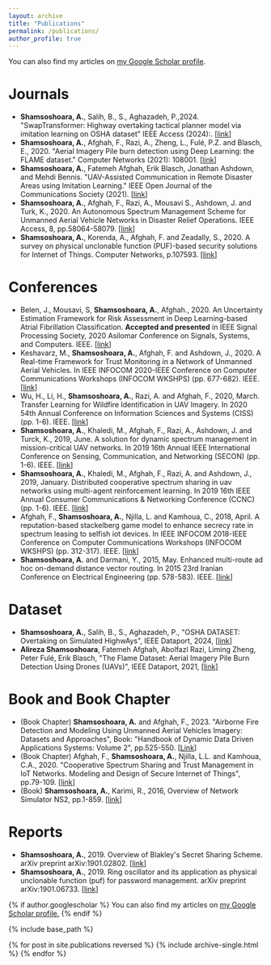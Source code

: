 ```yaml
---
layout: archive
title: "Publications"
permalink: /publications/
author_profile: true
---
```


You can also find my articles on [my Google Scholar profile](https://scholar.google.com/citations?user=1IDrN5QAAAAJ&hl=en&oi=ao).

Journals
==========
* **Shamsoshoara, A.**, Salih, B., S., Aghazadeh, P.,2024. "SwapTransformer: Highway overtaking tactical planner model via imitation learning on OSHA dataset" IEEE Access (2024):. [[link](https://ieeexplore.ieee.org/stamp/stamp.jsp?arnumber=10540008)]
* **Shamsoshoara, A.**, Afghah, F., Razi, A., Zheng, L., Fulé, P.Z. and Blasch, E., 2020. "Aerial Imagery Pile burn detection using Deep Learning: the FLAME dataset." Computer Networks (2021): 108001. [[link](https://www.sciencedirect.com/science/article/pii/S1389128621001201)]
* **Shamsoshoara, A.**, Fatemeh Afghah, Erik Blasch, Jonathan Ashdown, and Mehdi Bennis. "UAV-Assisted Communication in Remote Disaster Areas using Imitation Learning." IEEE Open Journal of the Communications Society (2021). [[link](https://ieeexplore.ieee.org/abstract/document/9381488)]
* **Shamsoshoara, A.**, Afghah, F., Razi, A.,  Mousavi S., Ashdown, J. and Turk, K., 2020. An Autonomous Spectrum Management Scheme for Unmanned Aerial Vehicle Networks in Disaster Relief Operations. IEEE Access, 8, pp.58064-58079. [[link](https://ieeexplore.ieee.org/abstract/document/9046033)]
* **Shamsoshoara, A.**, Korenda, A., Afghah, F. and Zeadally, S., 2020. A survey on physical unclonable function (PUF)-based security solutions for Internet of Things. Computer Networks, p.107593. [[link](https://www.sciencedirect.com/science/article/pii/S1389128620312275)]

Conferences 
==========
* Belen, J., Mousavi, S, **Shamsoshoara, A.**, Afghah., 2020. An Uncertainty Estimation Framework for Risk Assessment in Deep Learning-based Atrial Fibrillation Classification. **Accepted and presented** in IEEE Signal Processing Society, 2020 Asilomar Conference on Signals, Systems, and Computers. IEEE. [[link](https://arxiv.org/pdf/2011.00121.pdf)]
* Keshavarz, M., **Shamsoshoara, A.**, Afghah, F. and Ashdown, J., 2020. A Real-time Framework for Trust Monitoring in a Network of Unmanned Aerial Vehicles. In IEEE INFOCOM 2020-IEEE Conference on Computer Communications Workshops (INFOCOM WKSHPS) (pp. 677-682). IEEE. [[link](https://ieeexplore.ieee.org/abstract/document/9162761)]
* Wu, H., Li, H., **Shamsoshoara, A.**, Razi, A. and Afghah, F., 2020, March. Transfer Learning for Wildfire Identification in UAV Imagery. In 2020 54th Annual Conference on Information Sciences and Systems (CISS) (pp. 1-6). IEEE. [[link](https://ieeexplore.ieee.org/abstract/document/9086204)]
* **Shamsoshoara, A.**, Khaledi, M., Afghah, F., Razi, A., Ashdown, J. and Turck, K., 2019, June. A solution for dynamic spectrum management in mission-critical UAV networks. In 2019 16th Annual IEEE International Conference on Sensing, Communication, and Networking (SECON) (pp. 1-6). IEEE. [[link](https://ieeexplore.ieee.org/abstract/document/8824917)]
* **Shamsoshoara, A.**, Khaledi, M., Afghah, F., Razi, A. and Ashdown, J., 2019, January. Distributed cooperative spectrum sharing in uav networks using multi-agent reinforcement learning. In 2019 16th IEEE Annual Consumer Communications & Networking Conference (CCNC) (pp. 1-6). IEEE. [[link](https://ieeexplore.ieee.org/abstract/document/8651796)]
* Afghah, F., **Shamsoshoara, A.**, Njilla, L. and Kamhoua, C., 2018, April. A reputation-based stackelberg game model to enhance secrecy rate in spectrum leasing to selfish iot devices. In IEEE INFOCOM 2018-IEEE Conference on Computer Communications Workshops (INFOCOM WKSHPS) (pp. 312-317). IEEE. [[link](https://ieeexplore.ieee.org/abstract/document/8406970)]
* **Shamsoshoara, A.** and Darmani, Y., 2015, May. Enhanced multi-route ad hoc on-demand distance vector routing. In 2015 23rd Iranian Conference on Electrical Engineering (pp. 578-583). IEEE. [[link](https://ieeexplore.ieee.org/abstract/document/7146282)]

Dataset
==========
* **Shamsoshoara, A.**, Salih, B., S., Aghazadeh, P., "OSHA DATASET: Overtaking on Simulated HighwAys", IEEE Dataport, 2024, [[link](https://ieee-dataport.org/documents/osha-dataset-overtaking-simulated-highways)]
* **Alireza Shamsoshoara**, Fatemeh Afghah, Abolfazl Razi, Liming Zheng, Peter Fulé, Erik Blasch, "The Flame Dataset: Aerial Imagery Pile Burn Detection Using Drones (UAVs)", IEEE Dataport, 2021, [[link](https://ieee-dataport.org/open-access/flame-dataset-aerial-imagery-pile-burn-detection-using-drones-uavs)]

Book and Book Chapter 
==========
* (Book Chapter) **Shamsoshoara, A.** and Afghah, F., 2023. "Airborne Fire Detection and Modeling Using Unmanned Aerial Vehicles Imagery: Datasets and Approaches", Book: "Handbook of Dynamic Data Driven Applications Systems: Volume 2", pp.525-550. [[Link](https://link.springer.com/chapter/10.1007/978-3-031-27986-7_19)]
* (Book Chapter) Afghah, F., **Shamsoshoara, A.**, Njilla, L.L. and Kamhoua, C.A., 2020. "Cooperative Spectrum Sharing and Trust Management in IoT Networks. Modeling and Design of Secure Internet of Things", pp.79-109. [[link](https://onlinelibrary.wiley.com/doi/abs/10.1002/9781119593386.ch4)]
* (Book) **Shamsoshoara, A.**, Karimi, R., 2016, Overview of Network Simulator NS2, pp.1-859. [[link](https://www.researchgate.net/publication/337670285_Overview_of_Network_Simulator_NS2)]

Reports 
==========
* **Shamsoshoara, A.**, 2019. Overview of Blakley's Secret Sharing Scheme. arXiv preprint arXiv:1901.02802. [[link](https://arxiv.org/pdf/1901.02802.pdf)]
* **Shamsoshoara, A.**, 2019. Ring oscillator and its application as physical unclonable function (puf) for password management. arXiv preprint arXiv:1901.06733. [[link](https://arxiv.org/pdf/1901.06733.pdf)]

{% if author.googlescholar %}
  You can also find my articles on <u><a href="{{author.googlescholar}}">my Google Scholar profile</a>.</u>
{% endif %}

{% include base_path %}

{% for post in site.publications reversed %}
  {% include archive-single.html %}
{% endfor %}
